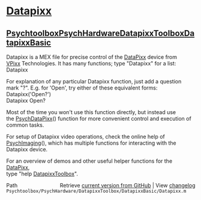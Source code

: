 # [Datapixx](Datapixx)
## [Psychtoolbox](Psychtoolbox)[PsychHardware](PsychHardware)[DatapixxToolbox](DatapixxToolbox)[DatapixxBasic](DatapixxBasic)

Datapixx is a MEX file for precise control of the [DataPixx](DataPixx) device from  
[VPixx](VPixx) Technologies. It has many functions; type "Datapixx" for a list:  
    Datapixx  
  
For explanation of any particular Datapixx function, just add a question  
mark "?". E.g. for 'Open', try either of these equivalent forms:  
    Datapixx('Open?')  
    Datapixx Open?  
  
Most of the time you won't use this function directly, but instead use  
the [PsychDataPixx](PsychDataPixx)() function for more convenient control and execution of  
common tasks.  
  
For setup of Datapixx video operations, check the online help of  
[PsychImaging](PsychImaging)(), which has multiple functions for interacting with the  
Datapixx device.  
  
For an overview of demos and other useful helper functions for the [DataPixx](DataPixx),  
type "help [DatapixxToolbox](DatapixxToolbox)".  
  
  




<div class="code_header" style="text-align:right;">
  <span style="float:left;">Path&nbsp;&nbsp;</span> <span class="counter">Retrieve <a href=
  "https://raw.github.com/Psychtoolbox-3/Psychtoolbox-3/beta/Psychtoolbox/PsychHardware/DatapixxToolbox/DatapixxBasic/Datapixx.m">current version from GitHub</a> | View <a href=
  "https://github.com/Psychtoolbox-3/Psychtoolbox-3/commits/beta/Psychtoolbox/PsychHardware/DatapixxToolbox/DatapixxBasic/Datapixx.m">changelog</a></span>
</div>
<div class="code">
  <code>Psychtoolbox/PsychHardware/DatapixxToolbox/DatapixxBasic/Datapixx.m</code>
</div>

